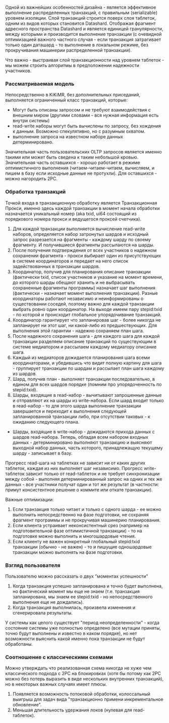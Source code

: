 Одной из важнейших особенностей дизайна - является эффективное выполнение распределенных транзакций, с правильным (serializable) уровнем изоляции. Слой транзакций строится поверх слоя таблеток, одним из видов которых становится Datashard. Отображая фрагмент адресного пространства Datashard и является единицей гранулярности, между которыми и производится выполнение транзакции (с очевидной оптимизацией важного частного случая - если транзакция затрагивает только один даташард - то выполнение в локальном режиме, без прокручивания машинерии распределенной транзакции).

Что важно - выстраивая слой транзакционности над уровнем таблеток - мы можем строить алгоритмы в предположении надежности участников.

### Рассматриваемая модель 

Непосредственно в KiKiMR, без дополнительных приседаний, выполняется ограниченный класс транзакций, которые:

  * Могут быть описаны запросом и не требуют взаимодействия с внешним миром (другими словами - вся нужная информация есть внутри системы)
  * read-write наборы могут быть вычислены по запросу, без хождения к данным. Возможно спекулятивно, но с разумным охватом.
  * выполнение запроса на известном наборе данных детерминировано.

Значительная часть пользовательских OLTP запросов является именно такими или может быть сведена к таким небольшой кровью. Значительная часть оставшихся - хорошо работает в режиме оптимистичного выполнения (читаем-читаем-читаем, вычисляем, и пишем в базу если исходные данные не протухли). Для оставшихся - можно нагородить 2PC.

### Обработка транзакций 

Точкой входа в транзакционную обработку является Транзакционная Прокси, именно здесь каждой транзакции в момент начала обработки назначается уникальный номер (aka txid, ui64 состоящий из порядкового номера прокси и ведущегося проксей счетчика).

  1. Для каждой транзакции выполняется вычисление read-write наборов, определяется набор затронутых шардов и исходный запрос разрезается на фрагменты - каждому шарду по своему фрагменту. И получившиеся фрагменты рассылаются на шарды.
  2. После получения подтверждения от всех участников о надежном сохранении фрагмента - прокси выбирает один из присутствующих в системе координаторов и передает на него список задействованных в транзакции шардов.
  3. Координатор, получив для планирования описание транзакции (фактически txid, список участников и указание на момент времени, до которого шарды обещают хранить и не выбрасывать сохраненные фрагменты программы) назначает шаг выполнения (фактически - назначает момент выполнения транзакции). Разные координаторы работают независимо и неинформированы о существовании соседей, поэтому важно для каждой транзакции выбрать ровно один координатор. На выходе имеем пару stepid:txid - по которой и происходит глобальное упорядочивание транзакций.
  4. Координатор гарантирует что запланировав шаг - более никогда не запланирует ни этот шаг, ни какой-либо из предшествующих. Для выполнения этой гарантии - надежно сохраняем план шага.
  5. После надежного сохранения шага - для каждого шага для каждой транзакции разделяем описание транзакций по существующим в системе медиатором и рассылаем каждому медиатору описание шага.
  6. Каждый из медиаторов дожидается планирования шага всеми координаторами, и убедившись что видит полную картину для шага - группирует транзакции по шардам и рассылает план шага каждому из шардов.
  7. Шард, получив план - выполняет транзакции последовательно, в едином для всех шардов порядке (помним про упорядоченность по stepid:txid).
  8. Шарды, входящие в read-набор - вычитывают запрошенные данные и отправляют их на шарды из write-набора. Если шард входит только в read-набор - то для этого шарда выполнение транзакции завершается и переходит к выполнения следующей запланированной транзакции либо, при отсутствии таковых - к ожиданию следующего плана.
  * Шарды, входящие в write-набор - дожидаются прихода данных с шардов read-набора. Теперь, обладая всем набором входных данных - детерминировано выполняют транзакцию и выясняют выходной набор данных, часть которого, принадлежащую текущему шарду - записывает в базу.

Прогресс read-шага на таблетках не зависит ни от каких других таблеток, каждая из них выполняет шаг независимо. Прогресс write-таблеток зависит только от read-таблеток и не требует синхронизации между собой - выполняя детерминированный запрос на одних и тех же данных - все участники получат один и тот же результат (в частности: примут консистентное решение о коммите или откате транзакции).

Важные оптимизации:

  1. Если транзакция только читает и только с одного шарда - ее можно выполнить непосредственно на фазе подготовки, не сохраняя фрагмент программы и не прокручивая машинерию планирования.
  2. Если клиента устраивает неконсистентный срез (например на подготовительной фазе оптимистичной транзакции) - то на подготовке можно выполнить и многошардовые чтения.
  3. Если клиенту не важен конкретный глобальный stepid:txid транзакции (обычно - не важен) - то и пишущие одношардовые транзакции можно выполнять на фазе подготовки.

### Взгляд пользователя 

Пользователю можно рассказать о двух "моментах успешности"

  1. Когда транзакция успешно запланирована и точно будет выполнена, но фактический момент мы еще не знаем (т.е. транзакция запланирована, мы знаем ее stepid:txid - но непосредственного выполнения еще не дождались).
  2. Когда транзакция выполнилась, произвела изменения и сгенерировала результаты.

У системы как целого существует "период неопределенности" - когда состояние системы уже полностью определено (все мутации приняты, точно будут выполнены и известно в каком порядке), но нет возможности выяснить какой именно пока транзакции не будут обработаны.

### Соотношение с классическими схемами 

Можно утверждать что реализованная схема никогда не хуже чем классического подхода с 2PC на блокировках (хотя бы потому как 2PC можно без потерь выразить в виде нескольких внутренних транзакций), но в некоторых важных случаях имеет плюсы.

  1. Появляется возможность потоковой обработки, колоссальный выигрыш для задач вида "транзакционно примени инкрементальное обновление".
  2. Меньшая длительность удержания локов (нулевая для read-таблеток).
